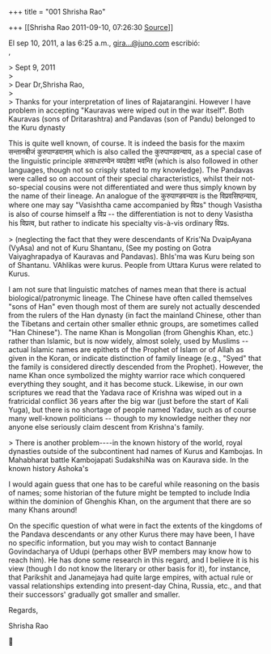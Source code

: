 +++
title = "001 Shrisha Rao"

+++
[[Shrisha Rao	2011-09-10, 07:26:30 [Source](https://groups.google.com/g/bvparishat/c/Z_gZEtNs9R8)]]



El sep 10, 2011, a las 6:25 a.m., [gira...@juno.com]() escribió:  
,  

\> Sept 9, 2011  
\>  
\> Dear Dr,Shrisha Rao,  
\>  
\> Thanks for your interpretation of lines of Rajatarangini. However I have problem in accepting "Kauravas were wiped out in the war itself". Both Kauravas (sons of Dritarashtra) and Pandavas (son of Pandu) belonged to the Kuru dynasty

This is quite well known, of course. It is indeed the basis for the maxim सन्तानबीजं कुरुपाण्डवानाम् which is also called the कुरुपाण्डवन्याय, as a special case of the linguistic principle असाधारण्येन व्यपदेशा भवन्ति (which is also followed in other languages, though not so crisply stated to my knowledge). The Pandavas were called so on account of their special characteristics, whilst their not-so-special cousins were not differentiated and were thus simply known by the name of their lineage. An analogue of the कुरुपाण्डवन्याय is the विप्रवसिष्ठन्याय, where one may say "Vasishtha came accompanied by विप्रs" though Vasistha is also of course himself a विप्र -- the differentiation is not to deny Vasistha his विप्रत्व, but rather to indicate his specialty vis-à-vis ordinary विप्रs.

\> (neglecting the fact that they were descendants of Kris'Na DvaipAyana (VyAsa) and not of Kuru Shantanu, (See my posting on Gotra Vaiyaghrapadya of Kauravas and Pandavas). BhIs'ma was Kuru being son of Shantanu. VAhlikas were kurus. People from Uttara Kurus were related to Kurus.

I am not sure that linguistic matches of names mean that there is actual biological/patronymic lineage. The Chinese have often called themselves "sons of Han" even though most of them are surely not actually descended from the rulers of the Han dynasty (in fact the mainland Chinese, other than the Tibetans and certain other smaller ethnic groups, are sometimes called "Han Chinese"). The name Khan is Mongolian (from Ghenghis Khan, etc.) rather than Islamic, but is now widely, almost solely, used by Muslims -- actual Islamic names are epithets of the Prophet of Islam or of Allah as given in the Koran, or indicate distinction of family lineage (e.g., "Syed" that the family is considered directly descended from the Prophet). However, the name Khan once symbolized the mighty warrior race which conquered everything they sought, and it has become stuck. Likewise, in our own scriptures we read that the Yadava race of Krishna was wiped out in a fratricidal conflict 36 years after the big war (just before the start of Kali Yuga), but there is no shortage of people named Yadav, such as of course many well-known politicians -- though to my knowledge neither they nor anyone else seriously claim descent from Krishna's family.

\> There is another problem----in the known history of the world, royal dynasties outside of the subcontinent had names of Kurus and Kambojas. In Mahabharat battle Kambojapati SudakshiNa was on Kaurava side. In the known history Ashoka's

I would again guess that one has to be careful while reasoning on the basis of names; some historian of the future might be tempted to include India within the dominion of Ghenghis Khan, on the argument that there are so many Khans around!

On the specific question of what were in fact the extents of the kingdoms of the Pandava descendants or any other Kurus there may have been, I have no specific information, but you may wish to contact Bannanje Govindacharya of Udupi (perhaps other BVP members may know how to reach him). He has done some research in this regard, and I believe it is his view (though I do not know the literary or other basis for it), for instance, that Parikshit and Janamejaya had quite large empires, with actual rule or vassal relationships extending into present-day China, Russia, etc., and that their successors' gradually got smaller and smaller.

Regards,

Shrisha Rao



